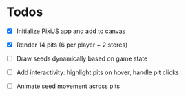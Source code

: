 # Todos

- [x] Initialize PixiJS app and add to canvas

- [x] Render 14 pits (6 per player + 2 stores)

- [ ] Draw seeds dynamically based on game state

- [ ] Add interactivity: highlight pits on hover, handle pit clicks

- [ ] Animate seed movement across pits
